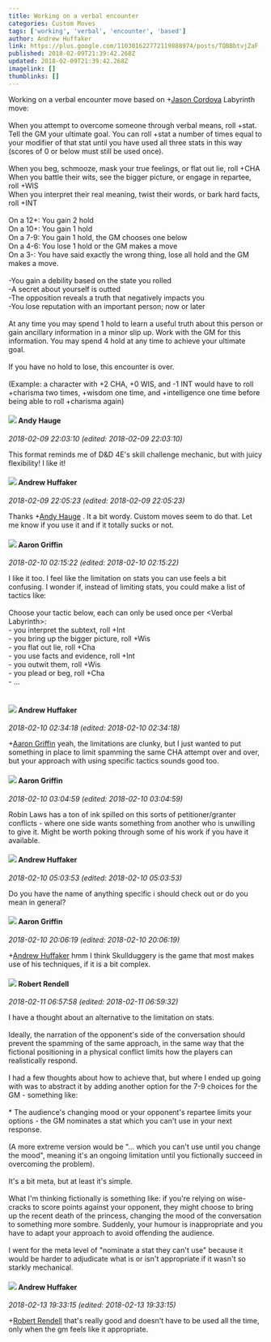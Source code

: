 ```yaml
---
title: Working on a verbal encounter
categories: Custom Moves
tags: ['working', 'verbal', 'encounter', 'based']
author: Andrew Huffaker
link: https://plus.google.com/110301622772119888974/posts/TQBBbtvjZaF
published: 2018-02-09T21:39:42.268Z
updated: 2018-02-09T21:39:42.268Z
imagelink: []
thumblinks: []
---
```


Working on a verbal encounter move based on <span class="proflinkWrapper"><span class="proflinkPrefix">+</span><a class="proflink" href="https://plus.google.com/108530078404383929502" oid="108530078404383929502">Jason Cordova</a></span> Labyrinth move: <br /><br />When you attempt to overcome someone through verbal means, roll +stat. Tell the GM your ultimate goal. You can roll +stat a number of times equal to your modifier of that stat until you have used all three stats in this way (scores of 0 or below must still be used once). <br /><br />When you beg, schmooze, mask your true feelings, or flat out lie, roll +CHA<br />When you battle their wits, see the bigger picture, or engage in repartee, roll +WIS<br />When you interpret their real meaning, twist their words, or bark hard facts, roll +INT<br /><br />On a 12+: You gain 2 hold<br />On a 10+: You gain 1 hold<br />On a 7-9: You gain 1 hold, the GM chooses one below<br />On a 4-6: You lose 1 hold or the GM makes a move<br />On a 3-: You have said exactly the wrong thing, lose all hold and the GM makes a move.<br /><br />-You gain a debility based on the state you rolled<br />-A secret about yourself is outted<br />-The opposition reveals a truth that negatively impacts you<br />-You lose reputation with an important person; now or later<br /><br />At any time you may spend 1 hold to learn a useful truth about this person or gain ancillary information in a minor slip up. Work with the GM for this information. You may spend 4 hold at any time to achieve your ultimate goal.  <br /><br />If you have no hold to lose, this encounter is over. <br /><br />(Example: a character with +2 CHA, +0 WIS, and -1 INT would have to roll +charisma two times, +wisdom one time, and +intelligence one time before being able to roll +charisma again)<br />
<div id='comment z134fxtwera5gtuox04cftxpikirjhdp5mw0k'>
  <h4><img src='{{site.baseurl}}//images/avatars/102653333914811527237_photo.jpg'> Andy Hauge</h4>
      <p><cite>2018-02-09 22:03:10 (edited: 2018-02-09 22:03:10)</cite></p>
        <p>This format reminds me of D&amp;D 4E&#39;s skill challenge mechanic, but with juicy flexibility! I like it!</p>
</div>
        

<div id='comment z134fxtwera5gtuox04cftxpikirjhdp5mw0k'>
  <h4><img src='{{site.baseurl}}//images/avatars/110301622772119888974_photo.jpg'> Andrew Huffaker</h4>
      <p><cite>2018-02-09 22:05:23 (edited: 2018-02-09 22:05:23)</cite></p>
        <p>Thanks <span class="proflinkWrapper"><span class="proflinkPrefix">+</span><a class="proflink" href="https://plus.google.com/102653333914811527237" oid="102653333914811527237">Andy Hauge</a></span> . It a bit wordy. Custom moves seem to do that. Let me know if you use it and if it totally sucks or not.</p>
</div>
        

<div id='comment z134fxtwera5gtuox04cftxpikirjhdp5mw0k'>
  <h4><img src='{{site.baseurl}}//images/avatars/103667855585775066713_photo.jpg'> Aaron Griffin</h4>
      <p><cite>2018-02-10 02:15:22 (edited: 2018-02-10 02:15:22)</cite></p>
        <p>I like it too. I feel like the limitation on stats you can use feels a bit confusing. I wonder if, instead of limiting stats, you could make a list of tactics like:<br /><br />Choose your tactic below, each can only be used once per &lt;Verbal Labyrinth&gt;:<br />- you interpret the subtext, roll +Int<br />- you bring up the bigger picture, roll +Wis<br />- you flat out lie, roll +Cha<br />- you use facts and evidence, roll +Int<br />- you outwit them, roll +Wis<br />- you plead or beg, roll +Cha<br />- ...<br /><br /></p>
</div>
        

<div id='comment z134fxtwera5gtuox04cftxpikirjhdp5mw0k'>
  <h4><img src='{{site.baseurl}}//images/avatars/110301622772119888974_photo.jpg'> Andrew Huffaker</h4>
      <p><cite>2018-02-10 02:34:18 (edited: 2018-02-10 02:34:18)</cite></p>
        <p><span class="proflinkWrapper"><span class="proflinkPrefix">+</span><a class="proflink" href="https://plus.google.com/103667855585775066713" oid="103667855585775066713">Aaron Griffin</a></span> yeah, the limitations are clunky, but I just wanted to put something in place to limit spamming the same CHA attempt over and over, but your approach with using specific tactics sounds good too.</p>
</div>
        

<div id='comment z134fxtwera5gtuox04cftxpikirjhdp5mw0k'>
  <h4><img src='{{site.baseurl}}//images/avatars/103667855585775066713_photo.jpg'> Aaron Griffin</h4>
      <p><cite>2018-02-10 03:04:59 (edited: 2018-02-10 03:04:59)</cite></p>
        <p>Robin Laws has a ton of ink spilled on this sorts of petitioner/granter conflicts - where one side wants something from another who is unwilling to give it. Might be worth poking through some of his work if you have it available.</p>
</div>
        

<div id='comment z134fxtwera5gtuox04cftxpikirjhdp5mw0k'>
  <h4><img src='{{site.baseurl}}//images/avatars/110301622772119888974_photo.jpg'> Andrew Huffaker</h4>
      <p><cite>2018-02-10 05:03:53 (edited: 2018-02-10 05:03:53)</cite></p>
        <p>Do you have the name of anything specific i should check out or do you mean in general?</p>
</div>
        

<div id='comment z134fxtwera5gtuox04cftxpikirjhdp5mw0k'>
  <h4><img src='{{site.baseurl}}//images/avatars/103667855585775066713_photo.jpg'> Aaron Griffin</h4>
      <p><cite>2018-02-10 20:06:19 (edited: 2018-02-10 20:06:19)</cite></p>
        <p><span class="proflinkWrapper"><span class="proflinkPrefix">+</span><a class="proflink" href="https://plus.google.com/110301622772119888974" oid="110301622772119888974">Andrew Huffaker</a></span> hmm I think Skullduggery is the game that most makes use of his techniques, if it is a bit complex.</p>
</div>
        

<div id='comment z134fxtwera5gtuox04cftxpikirjhdp5mw0k'>
  <h4><img src='{{site.baseurl}}//images/avatars/109791996665503926061_photo.jpg'> Robert Rendell</h4>
      <p><cite>2018-02-11 06:57:58 (edited: 2018-02-11 06:59:32)</cite></p>
        <p>I have a thought about an alternative to the limitation on stats.<br /><br />Ideally, the narration of the opponent&#39;s side of the conversation should prevent the spamming of the same approach, in the same way that the fictional positioning in a physical conflict limits how the players can realistically respond.<br /><br />I had a few thoughts about how to achieve that, but where I ended up going with was to abstract it by adding another option for the 7-9 choices for the GM - something like:<br /><br />* The audience&#39;s changing mood or your opponent&#39;s repartee limits your options - the GM nominates a stat which you can&#39;t use in your next response.<br /><br />(A more extreme version would be &quot;... which you can&#39;t use until you change the mood&quot;, meaning it&#39;s an ongoing limitation until you fictionally succeed in overcoming the problem).<br /><br />It&#39;s a bit meta, but at least it&#39;s simple.<br /><br />What I&#39;m thinking fictionally is something like: if you&#39;re relying on wise-cracks to score points against your opponent, they might choose to bring up the recent death of the princess, changing the mood of the conversation to something more sombre.  Suddenly, your humour is inappropriate and you have to adapt your approach to avoid offending the audience.<br /><br />I went for the meta level of &quot;nominate a stat they can&#39;t use&quot; because it would be harder to adjudicate what is or isn&#39;t appropriate if it wasn&#39;t so starkly mechanical.</p>
</div>
        

<div id='comment z134fxtwera5gtuox04cftxpikirjhdp5mw0k'>
  <h4><img src='{{site.baseurl}}//images/avatars/110301622772119888974_photo.jpg'> Andrew Huffaker</h4>
      <p><cite>2018-02-13 19:33:15 (edited: 2018-02-13 19:33:15)</cite></p>
        <p><span class="proflinkWrapper"><span class="proflinkPrefix">+</span><a class="proflink" href="https://plus.google.com/109791996665503926061" oid="109791996665503926061">Robert Rendell</a></span> that&#39;s really good and doesn&#39;t have to be used all the time, only when the gm feels like it appropriate.</p>
</div>
        